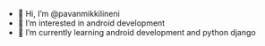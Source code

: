 - 👋 Hi, I’m @pavanmikkilineni
- 👀 I’m interested in android development
- 🌱 I’m currently learning android development and python django

<!---
pavanmikkilineni/pavanmikkilineni is a ✨ special ✨ repository because its `README.md` (this file) appears on your GitHub profile.
You can click the Preview link to take a look at your changes.
--->
